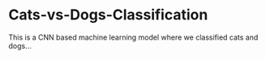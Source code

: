 # Cats-vs-Dogs-Classification
This is a CNN based machine learning model where we classified cats and dogs...
